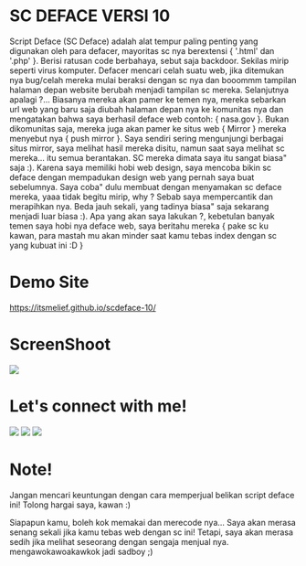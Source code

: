 # SC DEFACE VERSI 10
Script Deface (SC Deface) adalah alat tempur paling penting yang digunakan oleh para defacer, mayoritas sc nya berextensi { '.html' dan '.php' }. Berisi ratusan code berbahaya, sebut saja backdoor. Sekilas mirip seperti virus komputer. Defacer mencari celah suatu web, jika ditemukan nya bug/celah mereka mulai beraksi dengan sc nya dan booommm tampilan halaman depan website berubah menjadi tampilan sc mereka. Selanjutnya apalagi ?... Biasanya mereka akan pamer ke temen nya, mereka sebarkan url web yang baru saja diubah halaman depan nya ke komunitas nya dan mengatakan bahwa saya berhasil deface web contoh: { nasa.gov }. Bukan dikomunitas saja, mereka juga akan pamer ke situs web { Mirror }
mereka menyebut nya { push mirror }. Saya sendiri sering mengunjungi berbagai situs mirror, saya melihat hasil mereka disitu, namun saat saya melihat sc mereka... itu semua berantakan. SC mereka dimata saya itu sangat biasa" saja :). Karena saya memiliki hobi web design, saya mencoba bikin sc deface dengan mempadukan design web yang pernah saya buat sebelumnya. Saya coba" dulu membuat dengan menyamakan sc deface mereka, yaaa tidak begitu mirip, why ? Sebab saya mempercantik dan merapihkan nya. Beda jauh sekali, yang tadinya biasa" saja sekarang menjadi luar biasa :). Apa yang akan saya lakukan ?, kebetulan banyak temen saya hobi nya deface web, saya beritahu mereka { pake sc ku kawan, para mastah mu akan minder saat kamu tebas index dengan sc yang kubuat ini :D }

# Demo Site
<a href="https://itsmelief.github.io/scdeface-10/">https://itsmelief.github.io/scdeface-10/</a>

# ScreenShoot
 <img src="https://e.top4top.io/p_1961ja8ef1.png">
 
# Let's connect with me!
<p>
    <a href="https://itsmelief.my.id" target="_blank"><img src="https://img.shields.io/badge/Website-https://itsmelief.my.id-blue?" /></a>
    <a href="https://facebook.com/heyy.liff.56" target="_blank"><img src="https://img.shields.io/badge/Facebook-heyy.liff.56-blue" /></a>
    <a href="https://wa.me/6282113345886?text=Halo+Bang+Lief" target="_blank"><img src="https://img.shields.io/badge/Whatsapp-@itsmelief-blue" /></a>
</p>

# Note!
Jangan mencari keuntungan dengan cara memperjual belikan script deface ini!
Tolong hargai saya, kawan :)

Siapapun kamu, boleh kok memakai dan merecode nya... Saya akan merasa senang sekali jika kamu tebas web dengan sc ini! Tetapi, saya akan merasa sedih jika melihat seseorang dengan sengaja menjual nya. mengawokawoakawkok jadi sadboy ;)

